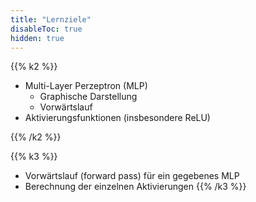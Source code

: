 ```yaml
---
title: "Lernziele"
disableToc: true
hidden: true
---
```



{{% k2 %}}
*   Multi-Layer Perzeptron (MLP)
    *   Graphische Darstellung
    *   Vorwärtslauf
*   Aktivierungsfunktionen (insbesondere ReLU)

{{% /k2 %}}

{{% k3 %}}
*   Vorwärtslauf (forward pass) für ein gegebenes MLP
*   Berechnung der einzelnen Aktivierungen
{{% /k3 %}}
